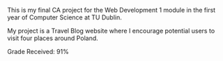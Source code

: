 This is my final CA project for the Web Development 1 module in the first year of Computer Science at TU Dublin.

My project is a Travel Blog website where I encourage potential users to visit four places around Poland.

Grade Received: 91%
